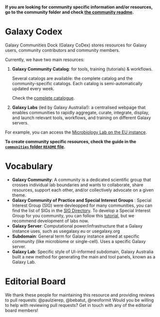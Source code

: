 **If you are looking for community specific information and/or resources, go to the community folder and check [the community readme](https://github.com/galaxyproject/galaxy_codex/tree/main/communities).**


Galaxy Codex
============

Galaxy Communities Dock (Galaxy CoDex) stores resources for Galaxy users, community contributors and community members.

Currently, we have two main resources:

1. **Galaxy Community Catalog**: for tools, training (tutorials) & workflows. 

    Several catalogs are available: the complete catalog and the community-specific catalogs. Each catalog is semi-automatically updated every week.

    Check the [complete catalogue](https://galaxyproject.github.io/galaxy_codex/).

2. **Galaxy Labs** (led by Galaxy Australia!): a centralised webpage that enables communities to rapidly aggregate, curate, integrate, display, and launch relevant tools, workflows, and training on different Galaxy servers.

For example, you can access the [Microbiology Lab on the EU instance](https://microbiology.usegalaxy.eu/).

**To create community specific resources, check the guide in the [`communities` folder `README` file](communities).**


# Vocabulary
- **Galaxy Community**: A community is a dedicated scientific group that crosses individual lab boundaries and wants to collaborate, share resources, support each other, and/or collectively advocate on a given theme.
- **Galaxy Community of Practice and Special Interest Groups** : Special Interest Group (SIG) were devleopped for many communities, you can find the list of SIGs in the [SIG Directory](https://galaxyproject.org/community/sig).
To develop a Special Interest Group for you community, you can follow this [tutorial](https://training.galaxyproject.org/training-material/topics/community/tutorials/community_content/tutorial.html), but we recommend development of labs now.
- **Galaxy Server**: Computational power/infrastructure that a Galaxy instance uses, such as usegalaxy.eu or usegalaxy.org
- **Subdomain**: General term for Galaxy instance aimed at specific community (like microbiome or single-cell). Uses a specific Galaxy server.
- **Galaxy Lab**: Specific style of UI-informed subdomain, Galaxy Australia built a new method for generating the main and tool panels, known as a Galaxy Lab.

# Editorial Board
We thank these people for maintaining this resource and providing reviews to pull requests:
@paulzierep, @bebatut, @neoformit
Would you be willing to help with reviewing pull requests? Get in touch with any of the editorial board members!
